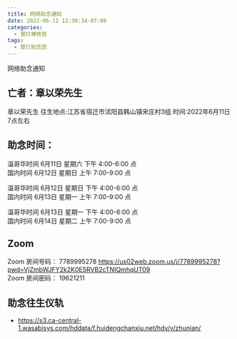 ```yaml
---
title: 网络助念通知
date: 2022-06-11 12:30:34-07:00
categories:
  - 慧灯禅修班
tags:
  - 慧灯助念团
---
```

网络助念通知

## 亡者：章以荣先生

章以荣先生 
往生地点:江苏省宿迁市沭阳县韩山镇宋庄村3组
时间:2022年6月11日7点左右

## 助念时间：  

温哥华时间 6月11日 星期六 下午 4:00-6:00 点  
国内时间 6月12日 星期日 上午 7:00-9:00 点  

温哥华时间 6月12日 星期日 下午 4:00-6:00 点  
国内时间 6月13日 星期一 上午 7:00-9:00 点

温哥华时间 6月13日 星期一 下午 4:00-6:00 点  
国内时间 6月14日 星期二 上午 7:00-9:00 点


## Zoom

Zoom 房间号码： 7789995278 <https://us02web.zoom.us/j/7789995278?pwd=VjZmbWJFY2k2K0E5RVB2cTNIQmhqUT09>  
Zoom 房间密码： 19621211

## 助念往生仪轨

- <https://s3.ca-central-1.wasabisys.com/hddata/f.huidengchanxiu.net/hdv/v/zhunian/>